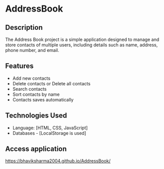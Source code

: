 # AddressBook

## Description
The Address Book project is a simple application designed to manage and store contacts of multiple users, including details such as name, address, phone number, and email.

## Features
- Add new contacts
- Delete contacts or Delete all contacts
- Search contacts
- Sort contacts by name
- Contacts saves automatically

## Technologies Used
- Language: [HTML, CSS, JavaScript]
- Databases - [LocalStorage is used]

## Access application
https://bhaviksharma2004.github.io/AddressBook/
